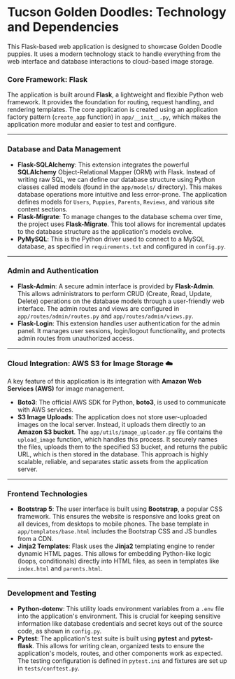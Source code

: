 # Tucson Golden Doodles: Technology and Dependencies

This Flask-based web application is designed to showcase Golden Doodle puppies. It uses a modern technology stack to handle everything from the web interface and database interactions to cloud-based image storage.

### Core Framework: Flask

The application is built around **Flask**, a lightweight and flexible Python web framework. It provides the foundation for routing, request handling, and rendering templates. The core application is created using an application factory pattern (`create_app` function) in `app/__init__.py`, which makes the application more modular and easier to test and configure.

---

### Database and Data Management

* **Flask-SQLAlchemy**: This extension integrates the powerful **SQLAlchemy** Object-Relational Mapper (ORM) with Flask. Instead of writing raw SQL, we can define our database structure using Python classes called models (found in the `app/models/` directory). This makes database operations more intuitive and less error-prone. The application defines models for `Users`, `Puppies`, `Parents`, `Reviews`, and various site content sections.
* **Flask-Migrate**: To manage changes to the database schema over time, the project uses **Flask-Migrate**. This tool allows for incremental updates to the database structure as the application's models evolve.
* **PyMySQL**: This is the Python driver used to connect to a MySQL database, as specified in `requirements.txt` and configured in `config.py`.

---

### Admin and Authentication

* **Flask-Admin**: A secure admin interface is provided by **Flask-Admin**. This allows administrators to perform CRUD (Create, Read, Update, Delete) operations on the database models through a user-friendly web interface. The admin routes and views are configured in `app/routes/admin/routes.py` and `app/routes/admin/views.py`.
* **Flask-Login**: This extension handles user authentication for the admin panel. It manages user sessions, login/logout functionality, and protects admin routes from unauthorized access.

---

### Cloud Integration: AWS S3 for Image Storage ☁️

A key feature of this application is its integration with **Amazon Web Services (AWS)** for image management.

* **Boto3**: The official AWS SDK for Python, **boto3**, is used to communicate with AWS services.
* **S3 Image Uploads**: The application does not store user-uploaded images on the local server. Instead, it uploads them directly to an **Amazon S3 bucket**. The `app/utils/image_uploader.py` file contains the `upload_image` function, which handles this process. It securely names the files, uploads them to the specified S3 bucket, and returns the public URL, which is then stored in the database. This approach is highly scalable, reliable, and separates static assets from the application server.

---

### Frontend Technologies

* **Bootstrap 5**: The user interface is built using **Bootstrap**, a popular CSS framework. This ensures the website is responsive and looks great on all devices, from desktops to mobile phones. The base template in `app/templates/base.html` includes the Bootstrap CSS and JS bundles from a CDN.
* **Jinja2 Templates**: Flask uses the **Jinja2** templating engine to render dynamic HTML pages. This allows for embedding Python-like logic (loops, conditionals) directly into HTML files, as seen in templates like `index.html` and `parents.html`.

---

### Development and Testing

* **Python-dotenv**: This utility loads environment variables from a `.env` file into the application's environment. This is crucial for keeping sensitive information like database credentials and secret keys out of the source code, as shown in `config.py`.
* **Pytest**: The application's test suite is built using **pytest** and **pytest-flask**. This allows for writing clean, organized tests to ensure the application's models, routes, and other components work as expected. The testing configuration is defined in `pytest.ini` and fixtures are set up in `tests/conftest.py`.
